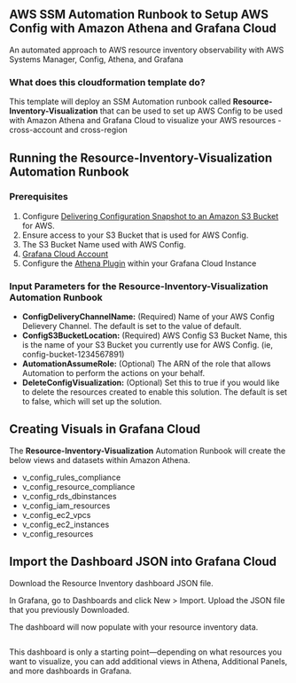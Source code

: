 <p align="center">
</p>

## AWS SSM Automation Runbook to Setup AWS Config with Amazon Athena and Grafana Cloud
An automated approach to AWS resource inventory observability with AWS Systems Manager, Config, Athena, and Grafana


### What does this cloudformation template do?
This template will deploy an SSM Automation runbook called **Resource-Inventory-Visualization** that can be used to set up AWS Config to be used with Amazon Athena and Grafana Cloud to visualize your AWS resources - cross-account and cross-region

## Running the Resource-Inventory-Visualization Automation Runbook

### Prerequisites
1.  Configure [Delivering Configuration Snapshot to an Amazon S3 Bucket](https://docs.aws.amazon.com/config/latest/developerguide/deliver-snapshot-cli.html) for AWS.
1.  Ensure access to your S3 Bucket that is used for AWS Config.
1.  The S3 Bucket Name used with AWS Config.
1.  [Grafana Cloud Account](https://grafana.com/products/cloud/) 
1.  Configure the [Athena Plugin](https://grafana.com/grafana/plugins/grafana-athena-datasource/) within your Grafana Cloud Instance 

### Input Parameters for the Resource-Inventory-Visualization Automation Runbook
* **ConfigDeliveryChannelName:** (Required) Name of your AWS Config Delievery Channel.  The default is set to the value of default.
* **ConfigS3BucketLocation:** (Required) AWS Config S3 Bucket Name, this is the name of your S3 Bucket you currently use for AWS Config. (ie, config-bucket-1234567891)
* **AutomationAssumeRole:** (Optional) The ARN of the role that allows Automation to perform the actions on your behalf.
* **DeleteConfigVisualization:** (Optional) Set this to true if you would like to delete the resources created to enable this solution. The default is set to false, which will set up the solution. 

## Creating Visuals in Grafana Cloud

The **Resource-Inventory-Visualization** Automation Runbook will create the below views and datasets within Amazon Athena.  

*   v_config_rules_compliance
*   v_config_resource_compliance
*   v_config_rds_dbinstances
*   v_config_iam_resources
*   v_config_ec2_vpcs
*   v_config_ec2_instances
*   v_config_resources

## Import the Dashboard JSON into Grafana Cloud

Download the Resource Inventory dashboard JSON file.

In Grafana, go to Dashboards and click New > Import. 
Upload the JSON file that you previously Downloaded. 

The dashboard will now populate with your resource inventory data. 

<Image Placeholder>

This dashboard is only a starting point—depending on what resources you want to visualize, you can add additional views in Athena, Additional Panels, and more dashboards in Grafana. 
